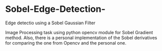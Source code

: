 # Sobel-Edge-Detection-
Edge detectio using a Sobel Gaussian Filter

Image Processing task using python opencv module for Sobel Gradient method. Also, there is a personal implementation of the Sobel derivatives for comparing the one from Opencv and the personal one.
